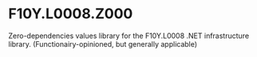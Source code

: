 # F10Y.L0008.Z000
Zero-dependencies values library for the F10Y.L0008 .NET infrastructure library. (Functionairy-opinioned, but generally applicable)